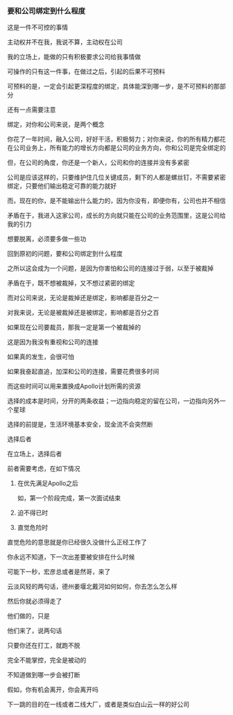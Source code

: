### 要和公司绑定到什么程度

这是一件不可控的事情

主动权并不在我，我说不算，主动权在公司

我的立场上，能做的只有积极要求公司给我事情做

可操作的只有这一件事，在做过之后，引起的后果不可预料

可预料的是，一定会引起更深程度的绑定，具体能深到哪一步，是不可预料的那部分

还有一点需要注意

绑定，对你和公司来说，是两个概念

你花了一年时间，融入公司，好好干活，积极努力；对你来说，你的所有精力都花在公司业务上，所有能力的增长方向都是公司的业务方向，你和公司是完全绑定的

但，在公司的角度，你还是一个新人，公司和你的连接并没有多紧密

公司是应该这样的，只要维护住几位关键成员，剩下的人都是螺丝钉，不需要紧密绑定，只要他们输出稳定可靠的能力就好



而，现在的你，是不能输出什么能力的，因为你没有，即便你有，公司也并不相信

矛盾在于，我进入这家公司，成长的方向就只能在公司的业务范围里，这是公司给我的引力

想要脱离，必须要多做一些功



回到原初的问题，要和公司绑定到什么程度

之所以这会成为一个问题，是因为你害怕和公司的连接过于弱，以至于被裁掉



矛盾在于，既不想被裁掉，又不想过紧密的绑定

而对公司来说，无论是裁掉还是绑定，影响都是百分之一

对我来说，无论是被裁掉还是被绑定，影响都是百分之百



如果现在公司要裁员，那我一定是第一个被裁掉的

这是因为我没有重视和公司的连接

如果真的发生，会很可怕



如果我奋起直追，加深和公司的连接，需要花费很多时间



而这些时间可以用来置换成Apollo计划所需的资源



选择的成本是时间，分开的两条收益；一边指向稳定的留在公司，一边指向另外一个星球

选择的前提是，生活环境基本安全，现金流不会突然断



选择后者

在立场上，选择后者



前者需要考虑，在如下情况

1. 在优先满足Apollo之后

   如，第一个阶段完成，第一次面试结束

2. 迫不得已时

3. 直觉危险时

   





直觉危险的意思就是你已经很久没做什么正经工作了





你永远不知道，下一次出差要被安排在什么时候

可能下一秒，宏彦总或者是然哥，来了

云淡风轻的两句话，德州姜堰北戴河如何如何，你去怎么怎么样

然后你就必须得走了



他们做的，只是

他们来了，说两句话



只要你还在打工，就跑不脱



完全不能掌控，完全是被动的

不知道做到哪一步会被打断





假如，你有机会离开，你会离开吗

下一跳的目的在一线或者二线大厂，或者是类似白山云一样的好公司



























